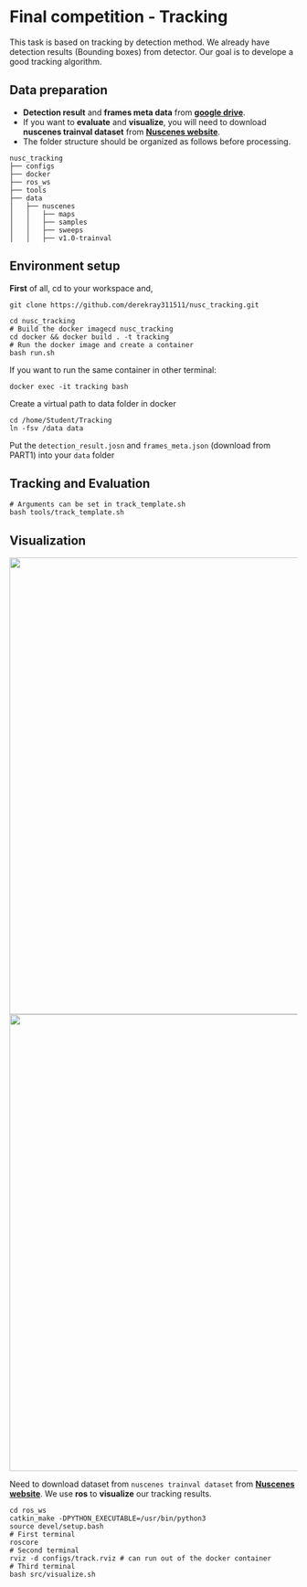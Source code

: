 # Final competition - Tracking
This task is based on tracking by detection method. We already have detection results (Bounding boxes) from detector. Our goal is to develope a good tracking algorithm.

## Data preparation
- **Detection result** and **frames meta data** from [**google drive**](https://drive.google.com/drive/folders/13jmwcS2qu89QftSmrWmGpgQu20gF8YPl?usp=share_link).
- If you want to **evaluate** and **visualize**, you will need to download **nuscenes trainval dataset** from [**Nuscenes website**](https://www.nuscenes.org/nuscenes#download).
- The folder structure should be organized as follows before processing.
```
nusc_tracking
├── configs
├── docker
├── ros_ws
├── tools
├── data
│   ├── nuscenes
│   │   ├── maps
│   │   ├── samples
│   │   ├── sweeps
│   │   ├── v1.0-trainval
```

## Environment setup
**First** of all, cd to your workspace and,
```bash!
git clone https://github.com/derekray311511/nusc_tracking.git  
```
```bash!
cd nusc_tracking 
# Build the docker imagecd nusc_tracking 
cd docker && docker build . -t tracking
# Run the docker image and create a container
bash run.sh
```
If you want to run the same container in other terminal:
```bash!
docker exec -it tracking bash
```
Create a virtual path to data folder in docker
```bash!
cd /home/Student/Tracking
ln -fsv /data data
```
Put the `detection_result.josn` and `frames_meta.json` (download from PART1) into your `data` folder

## Tracking and Evaluation
```bash!
# Arguments can be set in track_template.sh
bash tools/track_template.sh
```

## Visualization

<img src="https://user-images.githubusercontent.com/84118285/232288559-e97d3b81-05e9-4768-8ff4-7f5fac0799b2.gif" width="800" /><img src="https://user-images.githubusercontent.com/84118285/232288580-44f8e189-a134-41c8-a523-c903ff416305.gif" width="800" />

Need to download dataset from `nuscenes trainval dataset` from [**Nuscenes website**](https://www.nuscenes.org/nuscenes#download).
We use **ros** to **visualize** our tracking results.
```bash!
cd ros_ws
catkin_make -DPYTHON_EXECUTABLE=/usr/bin/python3
source devel/setup.bash
# First terminal
roscore
# Second terminal
rviz -d configs/track.rviz # can run out of the docker container
# Third terminal
bash src/visualize.sh
```
